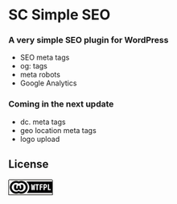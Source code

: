 # SC Simple SEO

### A very simple SEO plugin for WordPress

* SEO meta tags
* og: tags
* meta robots
* Google Analytics

### Coming in the next update

* dc. meta tags
* geo location meta tags
* logo upload


## License
[![WTFPL](wtfpl-badge.png "WTFPL")](https://github.com/zergiocosta/SC-Simple-SEO/blob/master/LICENSE)